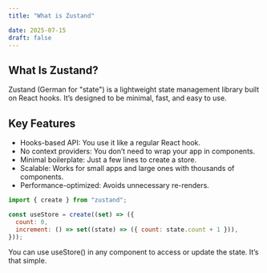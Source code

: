 ```yaml
---
title: "What is Zustand"

date: 2025-07-15
draft: false
---
```


## What Is Zustand?

Zustand (German for "state") is a lightweight state management library built on React hooks. It’s designed to be minimal, fast, and easy to use.

## Key Features

- Hooks-based API: You use it like a regular React hook.
- No context providers: You don’t need to wrap your app in <Provider> components.
- Minimal boilerplate: Just a few lines to create a store.
- Scalable: Works for small apps and large ones with thousands of components.
- Performance-optimized: Avoids unnecessary re-renders.

```javascript
import { create } from "zustand";

const useStore = create((set) => ({
  count: 0,
  increment: () => set((state) => ({ count: state.count + 1 })),
}));
```

You can use useStore() in any component to access or update the state. It’s that simple.

